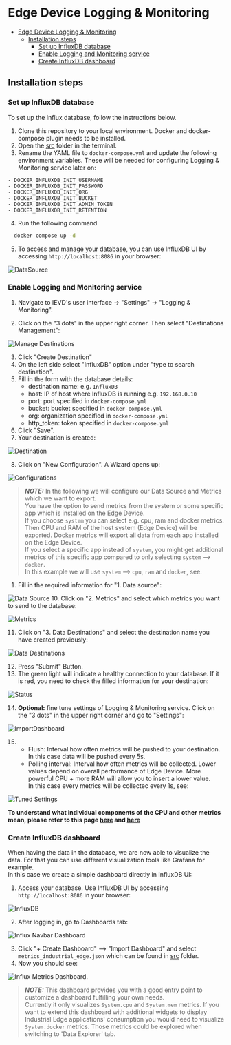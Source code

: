 # Edge Device Logging & Monitoring

- [Edge Device Logging \& Monitoring](#edge-device-logging--monitoring)
  - [Installation steps](#installation-steps)
    - [Set up InfluxDB database](#set-up-influxdb-database)
    - [Enable Logging and Monitoring service](#enable-logging-and-monitoring-service)
    - [Create InfluxDB dashboard](#create-influxdb-dashboard)

## Installation steps

### Set up InfluxDB database

To set up the Influx database, follow the instructions below. 

1. Clone this repository to your local environment. Docker and docker-compose plugin needs to be installed. 
2. Open the [src](../src) folder in the terminal.
3. Rename the YAML file to `docker-compose.yml` and update the following environment variables. These will be needed for configuring Logging & Monitoring service later on: 
  ```
  - DOCKER_INFLUXDB_INIT_USERNAME
  - DOCKER_INFLUXDB_INIT_PASSWORD
  - DOCKER_INFLUXDB_INIT_ORG
  - DOCKER_INFLUXDB_INIT_BUCKET
  - DOCKER_INFLUXDB_INIT_ADMIN_TOKEN
  - DOCKER_INFLUXDB_INIT_RETENTION
  ```
4. Run the following command

```bash
  docker compose up -d
```
5. To access and manage your database, you can use InfluxDB UI by accessing `http://localhost:8086` in your browser:

![DataSource](./graphics/influxDB.png)


### Enable Logging and Monitoring service

1. Navigate to IEVD's user interface -> "Settings" -> "Logging & Monitoring".
   
2. Click on the "3 dots" in the upper right corner. Then select "Destinations Management":

![Manage Destinations](./graphics/manage-destinations.png)

3. Click "Create Destination"
4. On the left side select "InfluxDB" option under "type to search destination".
5. Fill in the form with the database details:
   - destination name:  e.g. `InfluxDB`
   - host: IP of host where InfluxDB is running e.g. `192.168.0.10`
   - port: port specified in `docker-compose.yml`
   - bucket: bucket specified in `docker-compose.yml`
   - org: organization specified in `docker-compose.yml`
   - http_token: token specified in `docker-compose.yml`
6. Click "Save".
7. Your destination is created:
   
![Destination](./graphics/destination.png)
   
8. Click on "New Configuration". A Wizard opens up:

![Configurations](./graphics/configuration.png)


    
> **_NOTE:_**  In the following we will configure our Data Source and Metrics which we want to export. <br>
> You have the option to send metrics from the system or some specific app which is installed on the Edge Device. <br>
> If you choose `system` you can select e.g. cpu, ram and docker metrics. Then CPU and RAM of the host system (Edge Device) will be exported. Docker metrics will export all data from each app installed on the Edge Device. <br>
> If you select a specific app instead of `system`, you might get additional metrics of this specific app compared to only selecting `system` --> `docker`. <br>
> In this example we will use `system` --> `cpu`, `ram` and `docker`, see:

1. Fill in the required information for "1. Data source":

![Data Source](./graphics/data_source.png)
10. Click on "2. Metrics" and select which metrics you want to send to the database:

![Metrics](./graphics/metrics.png)

11. Click on "3. Data Destinations" and select the destination name you have created previously:
  
![Data Destinations](./graphics/data_destination.png)

12. Press "Submit" Button.
13. The green light will indicate a healthy connection to your database. If it is red, you need to check the filled information for your destination:
    
![Status](./graphics/status.png)

14. **Optional:** fine tune settings of Logging & Monitoring service. Click on the "3 dots" in the upper right corner and go to "Settings":

![ImportDashboard](./graphics/settings.png)

15. - Flush: Interval how often metrics will be pushed to your destination. <br>
      In this case data will be pushed every 5s.
    - Polling interval: Interval how often metrics will be collected. Lower values depend on overall performance of Edge Device. More powerful CPU + more RAM will allow you to insert a lower value. <br>In this case every metrics will be collectec every 1s, see:
    
![Tuned Settings](./graphics/tuned_settings.png)


**To understand what individual components of the CPU and other metrics mean, please refer to this page [here](https://www.opsdash.com/blog/cpu-usage-linux.html) and [here](https://docs.fluentbit.io/manual/pipeline/inputs/cpu-metrics)**

### Create InfluxDB dashboard

When having the data in the database, we are now able to visualize the data. For that you can use different visualization tools like Grafana for example. <br>
In this case we create a simple dashboard directly in InfluxDB UI:

1. Access your database. Use InfluxDB UI by accessing `http://localhost:8086` in your browser:

![InfluxDB](./graphics/influxDB.png)

2.  After logging in, go to Dashboards tab:

![Influx Navbar Dashboard](./graphics/influxDB_navigate_to_dashboards.png)

3. Click "+ Create Dashboard" --> "Import Dashboard" and select `metrics_industrial_edge.json` which can be found in [src](../src) folder.
4. Now you should see:

![Influx Metrics Dashboard](./graphics/influxDB_metrics.png).

> **_NOTE:_**  This dashboard provides you with a good entry point to customize a dashboard fulfilling your own needs. <br>
> Currently it only visualizes `System.cpu` and `System.mem` metrics. If you want to extend this dashboard with additional widgets to display Industrial Edge applications' consumption you would need to visualize `System.docker` metrics. Those metrics could be explored when switching to 'Data Explorer' tab.
